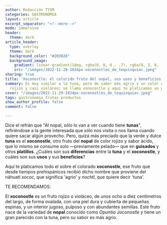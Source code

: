 ```yaml
---
author: Redacción TYSM
categories: GASTRONOMIA
layout: article
excerpt_separator: "<!--more-->"
mode: immersive
header:
  theme: dark
article_header:
  type: overlay
  theme: dark
  background_color: "#203028"
  background_image:
    gradient: linear-gradient(1deg, rgba(0, 0, 0 , .7), rgba(8, 3, 8, .9))
    src: "/images/2022-11-29-1024px-xoconostles_de_tequixquiac.jpeg"
sharing: true
title: 'Xoconostle: el colorido fruto del nopal, sus usos y beneficios'
summary: Es muy similar a la tuna, pero de sabor más agrio y un color que puede ser
  rojizo y casi violáceo; se llama xonocostle y aquí te platicamos un poco sobre él
cover: "/images/2022-11-29-1024px-xoconostles_de_tequixquiac.jpeg"
tags: gastronomia frutas productos
show_author_profile: false
comment: false

---
```

Dice el refrán que "Al nopal, sólo lo van a ver cuando tiene **tunas**", refiriéndose a la gente interesada que sólo nos visita o nos llama cuando quiere sacar algún provecho. Pero, quizá más preciado que la verde y dulce **tuna** es el **xoconostle**, otro fruto del **nopal** de color rojizo y sabor ácido, que lo mismo se consume solo —previamente pelado— que en **guisados** y otros **platillos**. ¿Cuáles son sus **diferencias** entre la **tuna** y el **xoconostle**, y cuáles son sus **usos** y sus **beneficios**?

Aquí te platicamos todo el sobre el colorado **xoconostle**, ese fruto que desde tiempos prehispánicos recibió dicho nombre que proviene del náhuatl _xococ_, que significa 'agrio' y _nochtl_, que quiere decir 'tuna'.

TE RECOMENDAMOS:

El **xoconostle** es un fruto rojizo o violáceo, de unos ocho a diez centímetros del largo, de forma ovalada, con una piel dura y cubierta de pequeñas espinas, y un interior jugoso, pulposo y con abundantes semillas. Este fruto nace de la variedad de **nopal** conocido como _Opuntia Joconostle y_ tiene un gran parecido con la tuna, pero su sabor es más agrio. 
